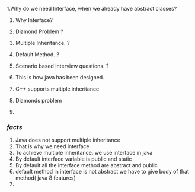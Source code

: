 1.Why do we need Interface, when we already have abstract classes?



1. Why Interface?
2. Diamond Problem ?
3. Multiple Inheritance. ?
4.  Default Method. ?
5.  Scenario based Interview questions. ?



1. This is how java has been designed.
2. C++ supports multiple inheritance
3. Diamonds problem
4. 

### *facts*

1. Java does not support multiple inheritance
2.  That is why we need interface
3.  To achieve multiple inheritance. we use interface in java
4.  By default interface variable is public and static
5.  By default all the interface method  are abstract and public
6.  default method in interface is not abstract we have to give body of that method( java 8 features)
7.  









